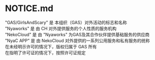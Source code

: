 # NOTICE.md

"GAS/GirlsAndScary" 是 本组织（GAS）对外活动的标志和名称  
"Nyaworks" 是 由 CH 对外提供服务的个人性质的服务机构  
"NekoCloud" 是 由 "Nyaworks" 为GAS及其合作伙伴提供基础服务的供应商  
"NyaC APP" 是 由 NekoCloud 对外提供的一系列公用服务和私有服务的统称  
在未经明示许可的情况下，版权归属于 GAS 所有  
在指明了许可证的情况下，按照许可证规定